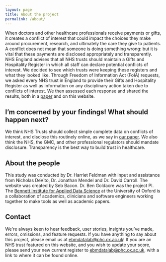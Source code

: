 ```yaml
---
layout: page
title: About the project
permalink: /about/
---
```


When doctors and other healthcare professionals receive payments or gifts, it creates a conflict of interest that could impact the choices they make around procurement, research, and ultimately the care they give to patients. A conflict does not mean that someone is doing something wrong: but it is vital that these payments are disclosed appropriately and transparently. NHS England advises that all NHS trusts should maintain a Gifts and Hospitality Register in which all staff can declare potential conflicts of interest. We decided to see which trusts were keeping these registers and what they looked like. Through Freedom of Information Act (FoIA) requests, we asked every NHS trust in England to provide their Gifts and Hospitality Register as well as information on any disciplinary action taken due to conflicts of interest. We then assessed each response and shared the results, both in a [paper](http://bmjopen.bmj.com/lookup/doi/10.1136/bmjopen-2017-019952) and on this website.

## I’m concerned by your findings! What should happen next?

We think NHS Trusts should collect simple complete data on conflicts of interest, and disclose this routinely online, as we say in [our paper](http://bmjopen.bmj.com/lookup/doi/10.1136/bmjopen-2017-019952). We also think the NHS, the GMC, and other professional regulators should mandate disclosure. Transparency is the best way to build trust in healthcare.

## About the people

This study was conducted by Dr. Harriet Feldman with input and assistance from Nicholas DeVito, Dr. Jonathan Mendel and Dr. David Carroll. The website was created by Seb Bacon. Dr. Ben Goldacre was the project PI. The [Bennett Institute for Applied Data Science](https://www.bennett.ox.ac.uk/) at the University of Oxford is a collaboration of academics, clinicians and software engineers working together to make tools as well as academic papers.

## Contact

We're always keen to hear feedback, user stories, insights you’ve made, errors, omissions, and feature requests. If you have anything to say about this project, please email us at [ebmdatalab@phc.ox.ac.uk](mailto:ebmdatalab@phc.ox.ac.uk)! If you are an NHS trust featured on this website, and you wish to update your score, please send your new current register to [ebmdatalab@phc.ox.ac.uk](mailto:ebmdatalab@phc.ox.ac.uk), with a link to where it can be found online.
